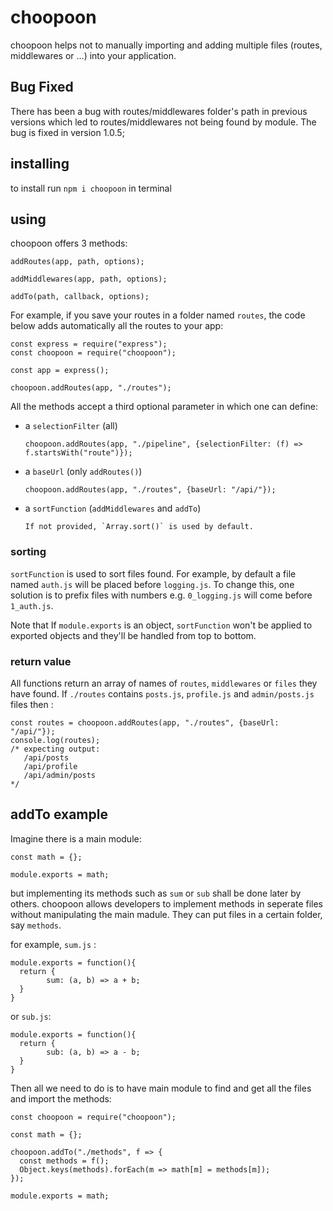 # choopoon

choopoon helps not to manually importing and adding multiple files (routes, middlewares or ...) into your application.

## Bug Fixed

There has been a bug with routes/middlewares folder's path in previous versions which led to routes/middlewares not being found by module. The bug is fixed in version 1.0.5;

## installing

to install run `npm i choopoon` in terminal

## using

choopoon offers 3 methods:

    addRoutes(app, path, options);

    addMiddlewares(app, path, options);

    addTo(path, callback, options);

For example, if you save your routes in a folder named `routes`, the code below adds automatically all the routes to your app:

    const express = require("express");
    const choopoon = require("choopoon");

    const app = express();

    choopoon.addRoutes(app, "./routes");

All the methods accept a third optional parameter in which one can define:

- a `selectionFilter` (all)

      choopoon.addRoutes(app, "./pipeline", {selectionFilter: (f) => f.startsWith("route")});

- a `baseUrl` (only `addRoutes()`)

      choopoon.addRoutes(app, "./routes", {baseUrl: "/api/"});

- a `sortFunction` (`addMiddlewares` and `addTo`)

      If not provided, `Array.sort()` is used by default.

### sorting

`sortFunction` is used to sort files found. For example, by default a file named `auth.js` will be placed before `logging.js`. To change this, one solution is to prefix files with numbers e.g. `0_logging.js` will come before `1_auth.js`.

Note that If `module.exports` is an object, `sortFunction` won't be applied to exported objects and they'll be handled from top to bottom.

### return value

All functions return an array of names of `routes`, `middlewares` or `files` they have found.
If `./routes` contains `posts.js`, `profile.js` and `admin/posts.js` files then :

    const routes = choopoon.addRoutes(app, "./routes", {baseUrl: "/api/"});
    console.log(routes);
    /* expecting output:
       /api/posts
       /api/profile
       /api/admin/posts
    */

## addTo example

Imagine there is a main module:

    const math = {};

    module.exports = math;

but implementing its methods such as `sum` or `sub` shall be done later by others.
choopoon allows developers to implement methods in seperate files without manipulating the main madule.
They can put files in a certain folder, say `methods`.

for example, `sum.js` :

    module.exports = function(){
      return {
            sum: (a, b) => a + b;
      }
    }

or `sub.js`:

    module.exports = function(){
      return {
            sub: (a, b) => a - b;
      }
    }

Then all we need to do is to have main module to find and get all the files and import the methods:

    const choopoon = require("choopoon");

    const math = {};

    choopoon.addTo("./methods", f => {
      const methods = f();
      Object.keys(methods).forEach(m => math[m] = methods[m]);
    });

    module.exports = math;
